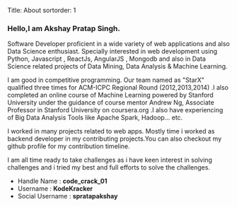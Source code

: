 Title: About
sortorder: 1

### Hello,I am Akshay Pratap Singh.

Software Developer proficient in a wide variety of web applications and also Data Science enthusiast. Specially interested in web development using Python, Javascript , ReactJs, AngularJS , Mongodb and also in Data Science related projects of Data Mining, Data Analysis & Machine Learning.

I am good in competitive programming. Our team named as "StarX" qualified three times for ACM-ICPC Regional Round (2012,2013,2014) .I also completed an online course of Machine Learning powered by Stanford University under the guidance of course mentor Andrew Ng, Associate Professor in Stanford University on coursera.org .I also have experiencing of Big Data Analysis Tools like Apache Spark, Hadoop... etc.

I worked in many projects related to web apps. Mostly time i worked as backend developer in my contributing projects.You can also checkout my github profile for my contribution timeline.

I am all time ready to take challenges as i have keen interest in solving challenges and i tried my best and full efforts to solve the challenges.

* Handle Name : **code_crack_01**
* Username  :  **KodeKracker**
* Social Username : **spratapakshay**
